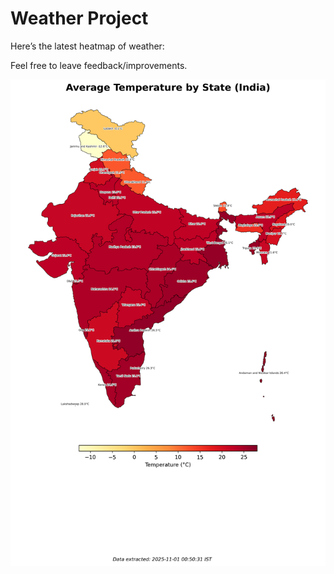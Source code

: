 # Weather Project

Here’s the latest heatmap of weather:

Feel free to leave feedback/improvements.

![India Heatmap](docs/assets/india_heatmap.png?v=050C01)
